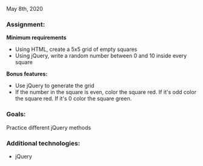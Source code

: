 May 8th, 2020

### Assignment:

**Minimum requirements**
- Using HTML, create a 5x5 grid of empty squares
- Using jQuery, write a random number between 0 and 10 inside every square

**Bonus features:**
- Use jQuery to generate the grid
- If the number in the square is even, color the square red. If it's odd color the square red. If it's 0 color the square green.

### Goals: 
Practice different jQuery methods

### Additional technologies:
- jQuery
